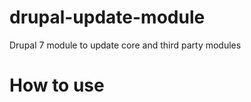 drupal-update-module
====================

Drupal 7 module to update core and third party modules

How to use
====================
